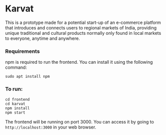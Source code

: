 # Karvat

This is a prototype made for a potential start-up of an e-commerce platform that introduces and connects users to regional markets of India, providing unique traditional and cultural products normally only found in local markets to everyone, anytime and anywhere.

### Requirements

npm is required to run the frontend. You can install it using the following command:

```
sudo apt install npm
```

### To run:

```
cd frontend
cd karvat
npm install
npm start
```

The frontend will be running on port 3000. You can access it by going to `http://localhost:3000` in your web browser.
